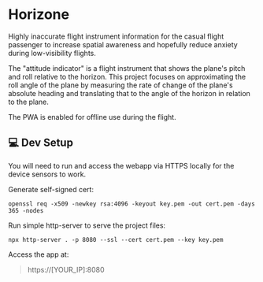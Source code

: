 # Horizone

Highly inaccurate flight instrument information for the casual flight passenger to increase spatial awareness and hopefully reduce anxiety during low-visibility flights.

The "attitude indicator" is a flight instrument that shows the plane's pitch and roll relative to the horizon.
This project focuses on approximating the roll angle of the plane by measuring the rate of change of the plane's absolute heading and translating that to the angle of the horizon in relation to the plane.

The PWA is enabled for offline use during the flight. 

## 💻 Dev Setup

You will need to run and access the webapp via HTTPS locally for the device sensors to work. 

Generate self-signed cert: 
```shell
openssl req -x509 -newkey rsa:4096 -keyout key.pem -out cert.pem -days 365 -nodes
```

Run simple http-server to serve the project files:
```shell
npx http-server . -p 8080 --ssl --cert cert.pem --key key.pem
```

Access the app at:
> https://[YOUR_IP]:8080
